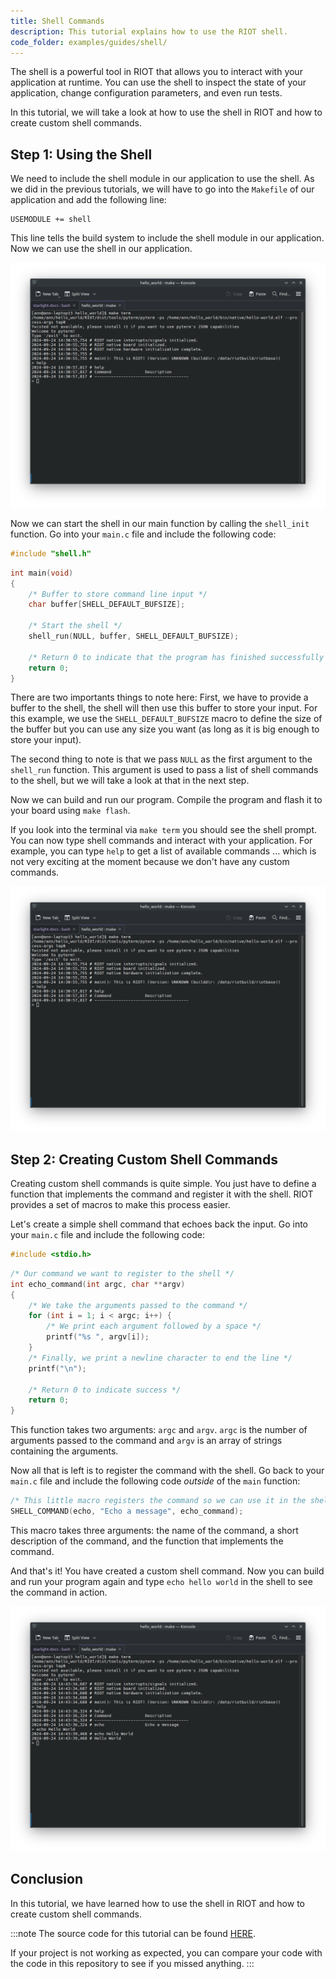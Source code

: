 ```yaml
---
title: Shell Commands
description: This tutorial explains how to use the RIOT shell.
code_folder: examples/guides/shell/
---
```


The shell is a powerful tool in RIOT that allows you to interact
with your application at runtime.
You can use the shell to inspect the state of your application,
change configuration parameters, and even run tests.

In this tutorial, we will take a look at how to use the shell in RIOT
and how to create custom shell commands.

## Step 1: Using the Shell

We need to include the shell module in our application to use the shell.
As we did in the previous tutorials, we will have to go into the `Makefile`
of our application and add the following line:

```make
USEMODULE += shell
```

This line tells the build system to include the shell module in our application.
Now we can use the shell in our application.

![The Makefile in Visual Studio Code](img/shell/01_makefile.png)

Now we can start the shell in our main function by calling the `shell_init` function.
Go into your `main.c` file and include the following code:

```c title="The include so we can use the shell"
#include "shell.h"
```

```c title="The main function"
int main(void)
{
    /* Buffer to store command line input */
    char buffer[SHELL_DEFAULT_BUFSIZE];

    /* Start the shell */
    shell_run(NULL, buffer, SHELL_DEFAULT_BUFSIZE);

    /* Return 0 to indicate that the program has finished successfully */
    return 0;
}
```

There are two importants things to note here:
First, we have to provide a buffer to the shell,
the shell will then use this buffer to store your input.
For this example,
we use the `SHELL_DEFAULT_BUFSIZE` macro to define the size of the buffer
but you can use any size you want (as long as it is big enough to store your input).

The second thing to note is that we pass `NULL` as the first argument to the `shell_run` function.
This argument is used to pass a list of shell commands to the shell,
but we will take a look at that in the next step.

Now we can build and run our program.
Compile the program and flash it to your board using `make flash`.

If you look into the terminal via `make term` you should see the shell prompt.
You can now type shell commands and interact with your application.
For example, you can type `help` to get a list of available commands
... which is not very exciting at the moment because we don't have any custom commands.

![The shell prompt](img/shell/02_shell.png)

## Step 2: Creating Custom Shell Commands

Creating custom shell commands is quite simple.
You just have to define a function that implements the command and register it with the shell.
RIOT provides a set of macros to make this process easier.

Let's create a simple shell command that echoes back the input.
Go into your `main.c` file and include the following code:

```c title="The include so we can print to the console"
#include <stdio.h>
```

```c title="The function that implements the echo command"
/* Our command we want to register to the shell */
int echo_command(int argc, char **argv)
{
    /* We take the arguments passed to the command */
    for (int i = 1; i < argc; i++) {
        /* We print each argument followed by a space */
        printf("%s ", argv[i]);
    }
    /* Finally, we print a newline character to end the line */
    printf("\n");

    /* Return 0 to indicate success */
    return 0;
}
```

This function takes two arguments:
`argc` and `argv`. `argc` is the number of arguments passed to the command
and `argv` is an array of strings containing the arguments.

Now all that is left is to register the command with the shell.
Go back to your `main.c` file and include the following code _outside_ of the `main` function:

```c title="Register the command with the shell"
/* This little macro registers the command so we can use it in the shell */
SHELL_COMMAND(echo, "Echo a message", echo_command);
```

This macro takes three arguments: the name of the command,
a short description of the command, and the function that implements the command.

And that's it! You have created a custom shell command.
Now you can build and run your program again and type
`echo hello world` in the shell to see the command in action.

![The echo command in action](img/shell/03_echo.png)

## Conclusion

In this tutorial, we have learned how to use the shell in RIOT
and how to create custom shell commands.

:::note
The source code for this tutorial can be found
[HERE](https://github.com/RIOT-OS/RIOT/tree/master/examples/guides/shell).

If your project is not working as expected,
you can compare your code with the code in this repository to see if you missed anything.
:::
